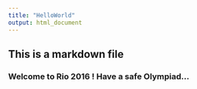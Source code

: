 ```yaml
---
title: "HelloWorld"
output: html_document
---
```


## This is a markdown file
### Welcome to Rio 2016 ! Have a safe Olympiad...